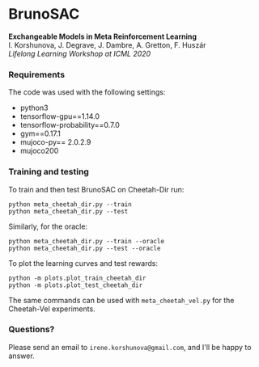 # BrunoSAC


**Exchangeable Models in Meta Reinforcement Learning**<br>
I. Korshunova, J. Degrave, J. Dambre, A. Gretton, F. Huszár<br>
_Lifelong Learning Workshop at ICML 2020_


### Requirements

The code was used with the following settings:

- python3
- tensorflow-gpu==1.14.0
- tensorflow-probability==0.7.0
- gym==0.17.1
- mujoco-py== 2.0.2.9
- mujoco200


### Training and testing

To train and then test BrunoSAC on Cheetah-Dir run:

```
python meta_cheetah_dir.py --train 
python meta_cheetah_dir.py --test

```

Similarly, for the oracle:

```
python meta_cheetah_dir.py --train --oracle
python meta_cheetah_dir.py --test --oracle

```

To plot the learning curves and test rewards: 

```
python -m plots.plot_train_cheetah_dir 
python -m plots.plot_test_cheetah_dir

```

The same commands can be used with ```meta_cheetah_vel.py``` for the Cheetah-Vel experiments.

### Questions?

Please send an email to `irene.korshunova@gmail.com`, and I'll be happy to answer.